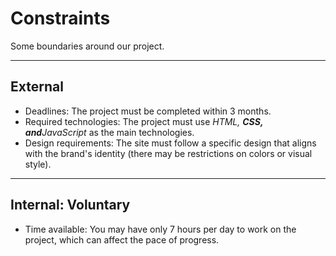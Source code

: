 # Constraints

Some boundaries around our project.

---

## External

- Deadlines: The project must be completed within 3 months.
- Required technologies: The project must use *HTML, **CSS, and**JavaScript* as
the main technologies.
- Design requirements: The site must follow a specific design that aligns with
the brand's identity (there may be restrictions on colors or visual style).

---

## Internal: Voluntary

- Time available: You may have only 7 hours per day to work on the project,
which can affect the pace of progress.
